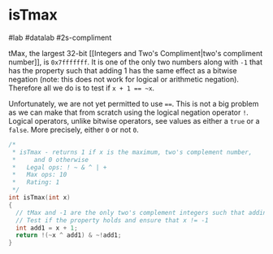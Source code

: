 # isTmax
#lab #datalab #2s-compliment 

tMax, the largest 32-bit [[Integers and Two's Compliment|two's compliment number]], is `0x7fffffff`. It is one of the only two numbers along with `-1` that has the property such that adding 1 has the same effect as a bitwise negation (note: this does not work for logical or arithmetic negation). Therefore all we do is to test if `x + 1 == ~x`.

Unfortunately, we are not yet permitted to use `==`. This is not a big problem as we can make that from scratch using the logical negation operator `!`. Logical operators, unlike bitwise operators, see values as either a `true` or a `false`. More precisely, either `0` or not `0`.

```c
/*
 * isTmax - returns 1 if x is the maximum, two's complement number,
 *     and 0 otherwise
 *   Legal ops: ! ~ & ^ | +
 *   Max ops: 10
 *   Rating: 1
 */
int isTmax(int x)
{
  // tMax and -1 are the only two's complement integers such that adding one has the same effect as a bitwise negation operation
  // Test if the property holds and ensure that x != -1
  int add1 = x + 1;
  return !(~x ^ add1) & ~!add1;
}
```